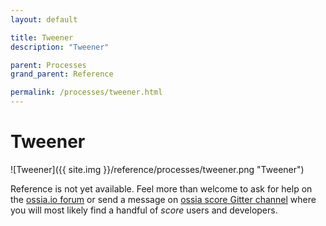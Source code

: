 ```yaml
---
layout: default

title: Tweener
description: "Tweener"

parent: Processes
grand_parent: Reference

permalink: /processes/tweener.html
---
```

# Tweener

![Tweener]({{ site.img }}/reference/processes/tweener.png "Tweener") 

Reference is not yet available. Feel more than welcome to ask for help on the [ossia.io forum](https://forum.ossia.io) or send a message on [ossia score Gitter channel](https://gitter.im/ossia/score) where you will most likely find a handful of *score* users and developers.